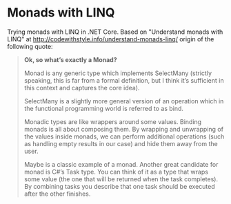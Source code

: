 # Monads with LINQ

Trying monads with LINQ in .NET Core. Based on "Understand monads with LINQ" at http://codewithstyle.info/understand-monads-linq/ origin of the following quote:

> **Ok, so what’s exactly a Monad?**
>
> Monad is any generic type which implements SelectMany (strictly speaking, this is far from a formal definition, but I think it’s sufficient in this context and captures the core idea).
>
> SelectMany is a slightly more general version of an operation which in the functional programming world is referred to as bind.
>
> Monadic types are like wrappers around some values. Binding monads is all about composing them. By wrapping and unwrapping of the values inside monads, we can perform additional operations (such as handling empty results in our case) and hide them away from the user.
>
> Maybe is a classic example of a monad. Another great candidate for monad is C#’s Task<T> type. You can think of it as a type that wraps some value (the one that will be returned when the task completes). By combining tasks you describe that one task should be executed after the other finishes.

